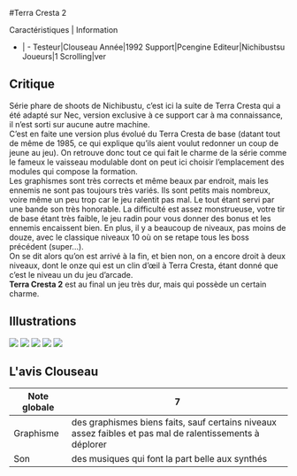 #Terra Cresta 2

Caractéristiques | Information
- | -
Testeur|Clouseau
Année|1992
Support|Pcengine
Editeur|Nichibustsu
Joueurs|1
Scrolling|ver

## Critique
Série phare de shoots de Nichibustu, c’est ici la suite de Terra Cresta qui a été adapté sur Nec, version exclusive à ce support car à ma connaissance, il n’est sorti sur aucune autre machine. <br/>C’est en faite une version plus évolué du Terra Cresta de base (datant tout de même de 1985, ce qui explique qu’ils aient voulut redonner un coup de jeune au jeu). On retrouve donc tout ce qui fait le charme de la série comme le fameux le vaisseau modulable dont on peut ici choisir l’emplacement des modules qui compose la formation. <br/>Les graphismes sont très corrects et même beaux par endroit, mais les ennemis ne sont pas toujours très variés. Ils sont petits mais nombreux, voire même un peu trop car le jeu ralentit pas mal. Le tout étant servi par une bande son très honorable. La difficulté est assez monstrueuse, votre tir de base étant très faible, le jeu radin pour vous donner des bonus et les ennemis encaissent bien. En plus, il y a beaucoup de niveaux, pas moins de douze, avec le classique niveaux 10 où on se retape tous les boss précédent (super...).<br/>On se dit alors qu’on est arrivé à la fin, et bien non, on a encore droit à deux niveaux, dont le onze qui est un clin d’œil à Terra Cresta, étant donné que c’est le niveau un du jeu d’arcade.<br/><b>Terra Cresta 2</b> est au final un jeu très dur, mais qui possède un certain charme.

## Illustrations
![](http://www.shmup.com/images/thumbs/terracresta2_pce_1.jpg)
![](http://www.shmup.com/images/thumbs/terracresta2_pce_2.jpg)
![](http://www.shmup.com/images/thumbs/terracresta2_pce_3.jpg)
![](http://www.shmup.com/images/thumbs/)
![](http://www.shmup.com/images/thumbs/)

## L'avis Clouseau
Note globale|7
-|-
Graphisme|des graphismes biens faits, sauf certains niveaux assez faibles et pas mal de ralentissements à déplorer
Son|des musiques qui font la part belle aux synthés
